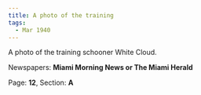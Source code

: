 ```yaml
---  
title: A photo of the training  
tags:  
  - Mar 1940  
---  
```

  
A photo of the training schooner White Cloud.  
  
Newspapers: **Miami Morning News or The Miami Herald**  
  
Page: **12**, Section: **A** 
